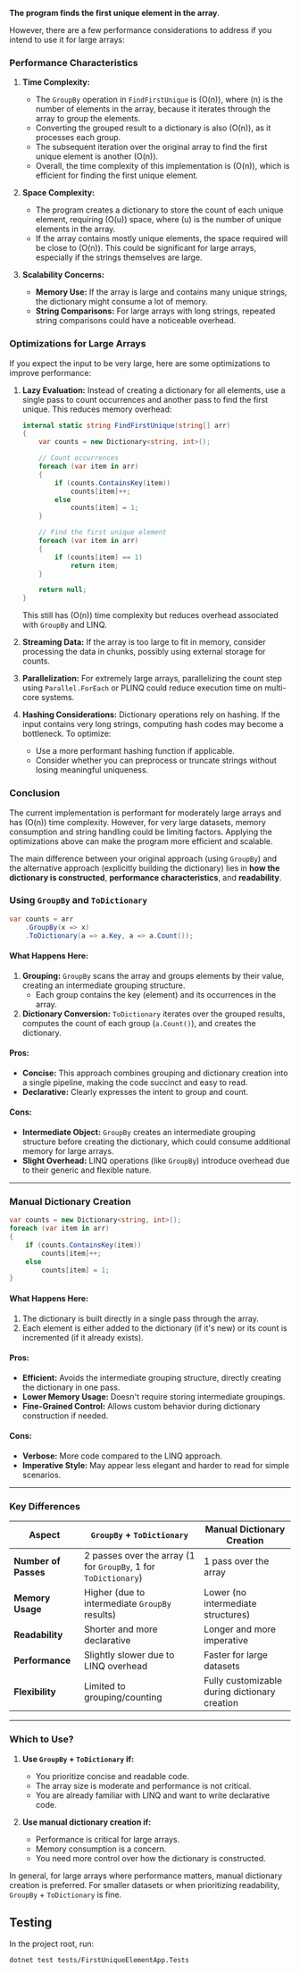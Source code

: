 **The program finds the first unique element in the array**. 

However, there are a few performance considerations to address if you intend to use it for large arrays:

### Performance Characteristics
1. **Time Complexity:**
   - The `GroupBy` operation in `FindFirstUnique` is \(O(n)\), where \(n\) is the number of elements in the array, because it iterates through the array to group the elements.
   - Converting the grouped result to a dictionary is also \(O(n)\), as it processes each group.
   - The subsequent iteration over the original array to find the first unique element is another \(O(n)\).
   - Overall, the time complexity of this implementation is \(O(n)\), which is efficient for finding the first unique element.

2. **Space Complexity:**
   - The program creates a dictionary to store the count of each unique element, requiring \(O(u)\) space, where \(u\) is the number of unique elements in the array.
   - If the array contains mostly unique elements, the space required will be close to \(O(n)\). This could be significant for large arrays, especially if the strings themselves are large.

3. **Scalability Concerns:**
   - **Memory Use:** If the array is large and contains many unique strings, the dictionary might consume a lot of memory.
   - **String Comparisons:** For large arrays with long strings, repeated string comparisons could have a noticeable overhead.

### Optimizations for Large Arrays
If you expect the input to be very large, here are some optimizations to improve performance:

1. **Lazy Evaluation:**
   Instead of creating a dictionary for all elements, use a single pass to count occurrences and another pass to find the first unique. This reduces memory overhead:
   ```csharp
   internal static string FindFirstUnique(string[] arr)
   {
       var counts = new Dictionary<string, int>();

       // Count occurrences
       foreach (var item in arr)
       {
           if (counts.ContainsKey(item))
               counts[item]++;
           else
               counts[item] = 1;
       }

       // Find the first unique element
       foreach (var item in arr)
       {
           if (counts[item] == 1)
               return item;
       }

       return null;
   }
   ```
   This still has \(O(n)\) time complexity but reduces overhead associated with `GroupBy` and LINQ.

2. **Streaming Data:**
   If the array is too large to fit in memory, consider processing the data in chunks, possibly using external storage for counts.

3. **Parallelization:**
   For extremely large arrays, parallelizing the count step using `Parallel.ForEach` or PLINQ could reduce execution time on multi-core systems.

4. **Hashing Considerations:**
   Dictionary operations rely on hashing. If the input contains very long strings, computing hash codes may become a bottleneck. To optimize:
   - Use a more performant hashing function if applicable.
   - Consider whether you can preprocess or truncate strings without losing meaningful uniqueness.

### Conclusion
The current implementation is performant for moderately large arrays and has \(O(n)\) time complexity. However, for very large datasets, memory consumption and string handling could be limiting factors. Applying the optimizations above can make the program more efficient and scalable.

The main difference between your original approach (using `GroupBy`) and the alternative approach (explicitly building the dictionary) lies in **how the dictionary is constructed**, **performance characteristics**, and **readability**.

### Using `GroupBy` and `ToDictionary`

```csharp
var counts = arr
    .GroupBy(x => x)
    .ToDictionary(a => a.Key, a => a.Count());
```

#### What Happens Here:
1. **Grouping:** `GroupBy` scans the array and groups elements by their value, creating an intermediate grouping structure.
   - Each group contains the key (element) and its occurrences in the array.
2. **Dictionary Conversion:** `ToDictionary` iterates over the grouped results, computes the count of each group (`a.Count()`), and creates the dictionary.

#### Pros:
- **Concise:** This approach combines grouping and dictionary creation into a single pipeline, making the code succinct and easy to read.
- **Declarative:** Clearly expresses the intent to group and count.

#### Cons:
- **Intermediate Object:** `GroupBy` creates an intermediate grouping structure before creating the dictionary, which could consume additional memory for large arrays.
- **Slight Overhead:** LINQ operations (like `GroupBy`) introduce overhead due to their generic and flexible nature.

---

### Manual Dictionary Creation

```csharp
var counts = new Dictionary<string, int>();
foreach (var item in arr)
{
    if (counts.ContainsKey(item))
        counts[item]++;
    else
        counts[item] = 1;
}
```

#### What Happens Here:
1. The dictionary is built directly in a single pass through the array.
2. Each element is either added to the dictionary (if it's new) or its count is incremented (if it already exists).

#### Pros:
- **Efficient:** Avoids the intermediate grouping structure, directly creating the dictionary in one pass.
- **Lower Memory Usage:** Doesn't require storing intermediate groupings.
- **Fine-Grained Control:** Allows custom behavior during dictionary construction if needed.

#### Cons:
- **Verbose:** More code compared to the LINQ approach.
- **Imperative Style:** May appear less elegant and harder to read for simple scenarios.

---

### Key Differences

| Aspect                  | `GroupBy` + `ToDictionary`                                | Manual Dictionary Creation                            |
|-------------------------|----------------------------------------------------------|-----------------------------------------------------|
| **Number of Passes**    | 2 passes over the array (1 for `GroupBy`, 1 for `ToDictionary`) | 1 pass over the array                               |
| **Memory Usage**        | Higher (due to intermediate `GroupBy` results)            | Lower (no intermediate structures)                 |
| **Readability**         | Shorter and more declarative                              | Longer and more imperative                         |
| **Performance**         | Slightly slower due to LINQ overhead                     | Faster for large datasets                          |
| **Flexibility**         | Limited to grouping/counting                              | Fully customizable during dictionary creation      |

---

### Which to Use?

1. **Use `GroupBy` + `ToDictionary` if:**
   - You prioritize concise and readable code.
   - The array size is moderate and performance is not critical.
   - You are already familiar with LINQ and want to write declarative code.

2. **Use manual dictionary creation if:**
   - Performance is critical for large arrays.
   - Memory consumption is a concern.
   - You need more control over how the dictionary is constructed. 

In general, for large arrays where performance matters, manual dictionary creation is preferred. For smaller datasets or when prioritizing readability, `GroupBy` + `ToDictionary` is fine.

## Testing

In the project root, run:
```sh
dotnet test tests/FirstUniqueElementApp.Tests
```
